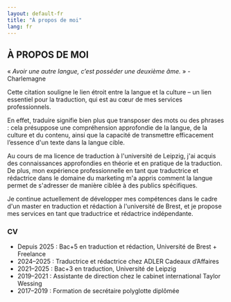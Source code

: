 ```yaml
---
layout: default-fr
title: "À propos de moi"
lang: fr
---
```


## À PROPOS DE MOI

« *Avoir une autre langue, c’est posséder une deuxième âme.* » - Charlemagne

Cette citation souligne le lien étroit entre la langue et la culture – un lien essentiel pour la traduction, qui est au cœur de mes services professionnels. 

En effet, traduire signifie bien plus que transposer des mots ou des phrases : cela présuppose une compréhension approfondie de la langue, de la culture et du contenu, ainsi que la capacité de transmettre efficacement l’essence d'un texte dans la langue cible.

Au cours de ma licence de traduction à l'université de Leipzig, j'ai acquis des connaissances approfondies en théorie et en pratique de la traduction. De plus, mon expérience professionnelle en tant que traductrice et rédactrice dans le domaine du marketing m'a appris comment la langue permet de s'adresser de manière ciblée à des publics spécifiques. 

Je continue actuellement de développer mes compétences dans le cadre d'un master en traduction et rédaction à l'université de Brest, et je propose mes services en tant que traductrice et rédactrice indépendante.

### CV
- Depuis 2025 : Bac+5 en traduction et rédaction, Université de Brest + Freelance
- 2024–2025 : Traductrice et rédactrice chez ADLER Cadeaux d’Affaires
- 2021–2025 : Bac+3 en traduction, Université de Leipzig
- 2019–2021 : Assistante de direction chez le cabinet international Taylor Wessing
- 2017–2019 : Formation de secrétaire polyglotte diplômée
